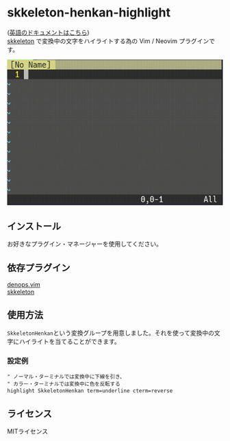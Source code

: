 # skkeleton-henkan-highlight
([英語のドキュメントはこちら](README.md))  
[skkeleton](https://github.com/vim-skk/skkeleton) で変換中の文字をハイライトする為の Vim / Neovim プラグインです。

![screenshot](https://raw.githubusercontent.com/NI57721/skkeleton-state-popup/assets/screenshot.gif)

## インストール
お好きなプラグイン・マネージャーを使用してください。

## 依存プラグイン
[denops.vim](https://github.com/vim-denops/denops.vim)  
[skkeleton](https://github.com/vim-skk/skkeleton)

## 使用方法
`SkkeletonHenkan`という変換グループを用意しました。それを使って変換中の文字にハイライトを当てることができます。

### 設定例
```vim
" ノーマル・ターミナルでは変換中に下線を引き、
" カラー・ターミナルでは変換中に色を反転する
highlight SkkeletonHenkan term=underline cterm=reverse
```

## ライセンス
MITライセンス


